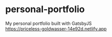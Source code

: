 # personal-portfolio
My personal portfolio built with GatsbyJS\
https://priceless-goldwasser-14e92d.netlify.app
